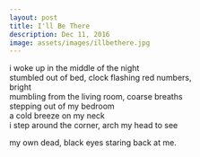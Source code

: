 ```yaml
---
layout: post
title: I'll Be There
description: Dec 11, 2016
image: assets/images/illbethere.jpg
---
```


i woke up in the middle of the night   
stumbled out of bed, clock flashing red numbers,   
bright   
mumbling from the living room, coarse breaths   
stepping out of my bedroom   
a cold breeze on my neck   
i step around the corner, arch my head to see   

my own dead, black eyes staring back at me.   